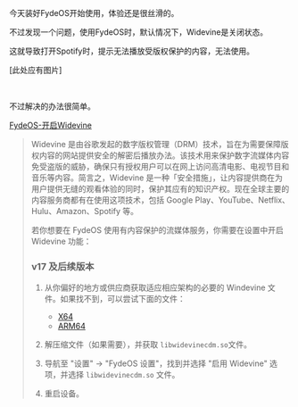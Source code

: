 今天装好FydeOS开始使用，体验还是很丝滑的。

不过发现一个问题，使用FydeOS时，默认情况下，Widevine是关闭状态。

这就导致打开Spotify时，提示无法播放受版权保护的内容，无法使用。

[此处应有图片]

‍

不过解决的办法很简单。

[FydeOS-开启Widevine](https://fydeos.com/docs/knowledge-base/recipes/widevine/)

> Widevine 是由谷歌发起的数字版权管理（DRM）技术，旨在为需要保障版权内容的网站提供安全的解密后播放办法。该技术用来保护数字流媒体内容免受盗版的威胁，确保只有授权用户可以在网上访问高清电影、电视节目和音乐等内容。简言之，Widevine 是一种「安全措施」，让内容提供商在为用户提供无缝的观看体验的同时，保护其应有的知识产权。现在全球主要的内容服务商都有在使用这项技术，包括 Google Play、YouTube、Netflix、Hulu、Amazon、Spotify 等。
>
> 若你想要在 FydeOS 使用有内容保护的流媒体服务，你需要在设置中开启 Widevine 功能：
>
> ### v17 及后续版本
>
> 1. 从你偏好的地方或供应商获取适应相应架构的必要的 Windevine 文件。如果找不到，可以尝试下面的文件：
>
>     * [X64](https://github.com/Twinaxeatk/WidevineCdm/releases/download/R114/WidevineCdm_X64.tar.gz)
>     * [ARM64](https://github.com/Twinaxeatk/WidevineCdm/releases/download/R114/WidevineCdm_ARM64.tar.gz)
> 2. 解压缩文件（如果需要），并获取 `libwidevinecdm.so`​ 文件。
> 3. 导航至 "设置" -> "FydeOS 设置"，找到并选择 "启用 Widevine" 选项，并选择 `libwidevinecdm.so`​ 文件。
> 4. 重启设备。

<!-- ##{"timestamp":1700275800}## -->